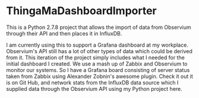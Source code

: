 # ThingaMaDashboardImporter
This is a Python 2.7.8 project that allows the import of data from Observium through their API and then places it in InfluxDB.

I am currently using this to support a Grafana dashboard at my workplace. Observium's API still has a lot of other types of data which could be derived from it. This iteration of the project simply includes what I needed for the initial dashboard I created. We use a mash up of Zabbix and Observium to monitor our systems. So I have a Grafana board consisting of server status taken from Zabbix using Alexander Zobnin's awesome plugin. Check it out it is on Git Hub, and network stats from the InfluxDB data source which I supplied data through the Observium API using my Python project here. 
